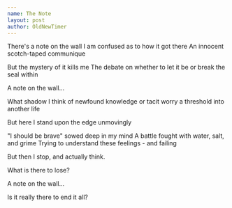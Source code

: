 ```yaml
---
name: The Note
layout: post
author: OldNewTimer
---
```

There's a note on the wall
I am confused as to how it got there
An innocent scotch-taped communique

But the mystery of it kills me
The debate on whether to let it be or break the seal within

A note on the wall...

What shadow I think
of newfound knowledge
or tacit worry
a threshold into another life

But here I stand upon the edge
unmovingly

"I should be brave" sowed deep in my mind
A battle fought with water, salt, and grime
Trying to understand these feelings - and failing

But then I stop, and actually think.

What is there to lose?

A note on the wall...

Is it really there to end it all?